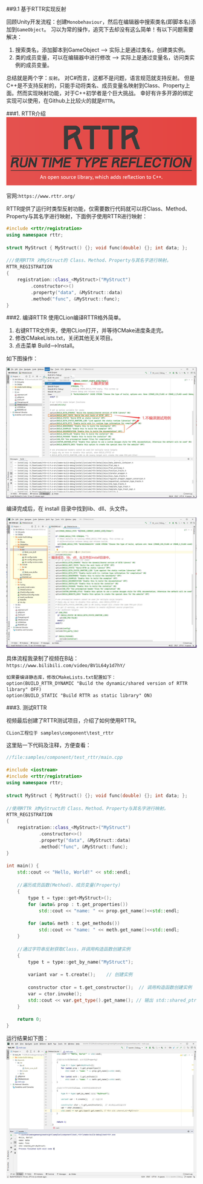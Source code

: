 ##9.1 基于RTTR实现反射

回顾Unity开发流程：创建`Monobehaviour`，然后在编辑器中搜索类名(即脚本名)添加到`GameObject`。
习以为常的操作，追究下去却没有这么简单！有以下问题需要解决：
1. 搜索类名，添加脚本到GameObject --> 实际上是通过类名，创建类实例。
2. 类的成员变量，可以在编辑器中进行修改 --> 实际上是通过变量名，访问类实例的成员变量。

总结就是两个字：`反射`。
对C#而言，这都不是问题，语言规范就支持反射。
但是C++是不支持反射的，只能手动将类名、成员变量名映射到Class、Property上面。然而实现映射功能，对于C++初学者是个巨大挑战。
幸好有许多开源的绑定实现可以使用，在Github上比较火的就是`RTTR`。

###1. RTTR介绍
![](../../imgs/component/clion_build_rttr/rttr_logo.png)

官网:`https://www.rttr.org/`

RTTR提供了运行时类型反射功能，仅需要数行代码就可以将Class、Method、Property与其名字进行映射，下面例子使用RTTR进行映射：

```c++
#include <rttr/registration>
using namespace rttr;

struct MyStruct { MyStruct() {}; void func(double) {}; int data; };

///使用RTTR 对MyStruct的 Class、Method、Property与其名字进行映射。
RTTR_REGISTRATION
{
    registration::class_<MyStruct>("MyStruct")
         .constructor<>()
         .property("data", &MyStruct::data)
         .method("func", &MyStruct::func);
}
```

###2. 编译RTTR
使用CLion编译RTTR格外简单。

1. 右键RTTR文件夹，使用CLion打开，并等待CMake进度条走完。
2. 修改CMakeLists.txt，关闭其他无关项目。
3. 点击菜单 Build-->Install。

如下图操作：

![](../../imgs/component/clion_build_rttr/build_rttr_in_clion.jpg)

编译完成后，在 install 目录中找到lib、dll、头文件。

![](../../imgs/component/clion_build_rttr/rttr_install.jpg)

具体流程我录制了视频在B站：`https://www.bilibili.com/video/BV1L64y1d7hY/`

    如果要编译静态库，修改CMakeLists.txt配置如下：
    option(BUILD_RTTR_DYNAMIC "Build the dynamic/shared version of RTTR library" OFF)
    option(BUILD_STATIC "Build RTTR as static library" ON)

###3. 测试RTTR    

视频最后创建了RTTR测试项目，介绍了如何使用RTTR。

    CLion工程位于 samples\component\test_rttr

这里贴一下代码及注释，方便查看：

```c++
//file:samples/component/test_rttr/main.cpp

#include <iostream>
#include <rttr/registration>
using namespace rttr;

struct MyStruct { MyStruct() {}; void func(double) {}; int data; };

//使用RTTR 对MyStruct的 Class、Method、Property与其名字进行映射。
RTTR_REGISTRATION
{
    registration::class_<MyStruct>("MyStruct")
            .constructor<>()
            .property("data", &MyStruct::data)
            .method("func", &MyStruct::func);
}

int main() {
    std::cout << "Hello, World!" << std::endl;

    //遍历成员函数(Method)、成员变量(Property)
    {
        type t = type::get<MyStruct>();
        for (auto& prop : t.get_properties())
            std::cout << "name: " << prop.get_name()<<std::endl;

        for (auto& meth : t.get_methods())
            std::cout << "name: " << meth.get_name()<<std::endl;
    }

    //通过字符串反射获取Class，并调用构造函数创建实例
    {
        type t = type::get_by_name("MyStruct");

        variant var = t.create();    // 创建实例

        constructor ctor = t.get_constructor();  // 调用构造函数创建实例
        var = ctor.invoke();
        std::cout << var.get_type().get_name(); // 输出 std::shared_ptr<MyStruct>
    }

    return 0;
}
```

运行结果如下图：
![](../../imgs/component/clion_build_rttr/run_result.jpg)
